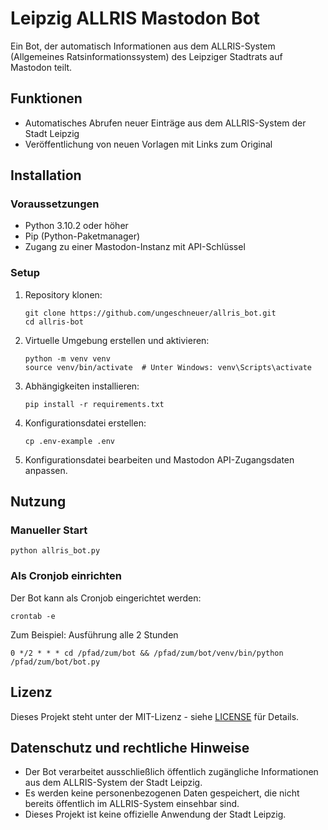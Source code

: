 # Leipzig ALLRIS Mastodon Bot

Ein Bot, der automatisch Informationen aus dem ALLRIS-System (Allgemeines Ratsinformationssystem) des Leipziger Stadtrats auf Mastodon teilt.

## Funktionen

- Automatisches Abrufen neuer Einträge aus dem ALLRIS-System der Stadt Leipzig
- Veröffentlichung von neuen Vorlagen mit Links zum Original

## Installation

### Voraussetzungen

- Python 3.10.2 oder höher
- Pip (Python-Paketmanager)
- Zugang zu einer Mastodon-Instanz mit API-Schlüssel

### Setup

1. Repository klonen:
   ```
   git clone https://github.com/ungeschneuer/allris_bot.git
   cd allris-bot
   ```

2. Virtuelle Umgebung erstellen und aktivieren:
   ```
   python -m venv venv
   source venv/bin/activate  # Unter Windows: venv\Scripts\activate
   ```

3. Abhängigkeiten installieren:
   ```
   pip install -r requirements.txt
   ```

4. Konfigurationsdatei erstellen:
   ```
   cp .env-example .env
   ```

5. Konfigurationsdatei bearbeiten und Mastodon API-Zugangsdaten anpassen.


## Nutzung

### Manueller Start

```
python allris_bot.py
```

### Als Cronjob einrichten

Der Bot kann als Cronjob eingerichtet werden:

```
crontab -e
```

Zum Beispiel: Ausführung alle 2 Stunden
```
0 */2 * * * cd /pfad/zum/bot && /pfad/zum/bot/venv/bin/python /pfad/zum/bot/bot.py
```

## Lizenz

Dieses Projekt steht unter der MIT-Lizenz - siehe [LICENSE](LICENSE.md) für Details.


## Datenschutz und rechtliche Hinweise

- Der Bot verarbeitet ausschließlich öffentlich zugängliche Informationen aus dem ALLRIS-System der Stadt Leipzig.
- Es werden keine personenbezogenen Daten gespeichert, die nicht bereits öffentlich im ALLRIS-System einsehbar sind.
- Dieses Projekt ist keine offizielle Anwendung der Stadt Leipzig.